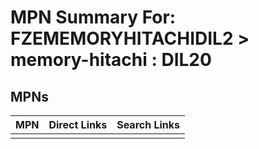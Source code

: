 



# MPN Summary For: FZEMEMORYHITACHIDIL2 > memory-hitachi : DIL20

## MPNs
  

|MPN|Direct Links|Search Links|
| :--- | :--- | :--- |
||||
